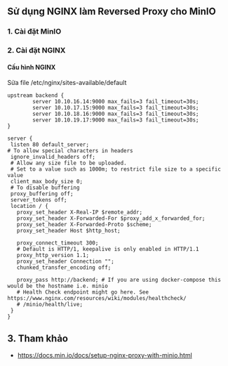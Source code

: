  ## Sử dụng NGINX làm Reversed Proxy cho MinIO

### 1. Cài đặt MinIO
### 2. Cài đặt NGINX
#### Cấu hình NGINX

Sửa file /etc/nginx/sites-available/default

```
upstream backend {
        server 10.10.16.14:9000 max_fails=3 fail_timeout=30s;
        server 10.10.17.15:9000 max_fails=3 fail_timeout=30s;
        server 10.10.18.16:9000 max_fails=3 fail_timeout=30s;
        server 10.10.19.17:9000 max_fails=3 fail_timeout=30s;
}

server {
 listen 80 default_server;
# To allow special characters in headers
 ignore_invalid_headers off;
 # Allow any size file to be uploaded.
 # Set to a value such as 1000m; to restrict file size to a specific value
 client_max_body_size 0;
 # To disable buffering
 proxy_buffering off;
 server_tokens off;
 location / {
   proxy_set_header X-Real-IP $remote_addr;
   proxy_set_header X-Forwarded-For $proxy_add_x_forwarded_for;
   proxy_set_header X-Forwarded-Proto $scheme;
   proxy_set_header Host $http_host;

   proxy_connect_timeout 300;
   # Default is HTTP/1, keepalive is only enabled in HTTP/1.1
   proxy_http_version 1.1;
   proxy_set_header Connection "";
   chunked_transfer_encoding off;

   proxy_pass http://backend; # If you are using docker-compose this would be the hostname i.e. minio
   # Health Check endpoint might go here. See https://www.nginx.com/resources/wiki/modules/healthcheck/
   # /minio/health/live;
 }
}
```

## 3. Tham khảo
- https://docs.min.io/docs/setup-nginx-proxy-with-minio.html
